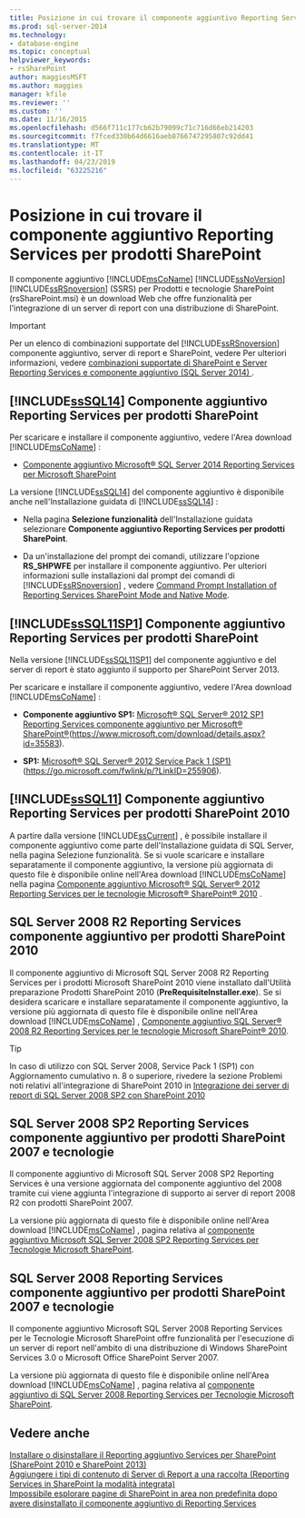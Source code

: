 ```yaml
---
title: Posizione in cui trovare il componente aggiuntivo Reporting Services per prodotti SharePoint | Microsoft Docs
ms.prod: sql-server-2014
ms.technology:
- database-engine
ms.topic: conceptual
helpviewer_keywords:
- rsSharePoint
author: maggiesMSFT
ms.author: maggies
manager: kfile
ms.reviewer: ''
ms.custom: ''
ms.date: 11/16/2015
ms.openlocfilehash: d566f711c177cb62b79099c71c716d66eb214203
ms.sourcegitcommit: f7fced330b64d6616aeb8766747295807c92dd41
ms.translationtype: MT
ms.contentlocale: it-IT
ms.lasthandoff: 04/23/2019
ms.locfileid: "63225216"
---
```

# <a name="where-to-find-the-reporting-services-add-in-for-sharepoint-products"></a>Posizione in cui trovare il componente aggiuntivo Reporting Services per prodotti SharePoint

Il componente aggiuntivo [!INCLUDE[msCoName](../../includes/msconame-md.md)] [!INCLUDE[ssNoVersion](../../includes/ssnoversion-md.md)] [!INCLUDE[ssRSnoversion](../../includes/ssrsnoversion-md.md)] (SSRS) per Prodotti e tecnologie SharePoint (rsSharePoint.msi) è un download Web che offre funzionalità per l'integrazione di un server di report con una distribuzione di SharePoint.  
  
> [!IMPORTANT]  
>  Per un elenco di combinazioni supportate del [!INCLUDE[ssRSnoversion](../../includes/ssrsnoversion-md.md)] componente aggiuntivo, server di report e SharePoint, vedere Per ulteriori informazioni, vedere [combinazioni supportate di SharePoint e Server Reporting Services e componente aggiuntivo &#40;SQL Server 2014&#41; ](supported-combinations-of-sharepoint-and-reporting-services-server.md).  
  
##  <a name="bkmk_sql14"></a> [!INCLUDE[ssSQL14](../../includes/sssql14-md.md)] Componente aggiuntivo Reporting Services per prodotti SharePoint  
 Per scaricare e installare il componente aggiuntivo, vedere l'Area download [!INCLUDE[msCoName](../../includes/msconame-md.md)] :  
  
-   [Componente aggiuntivo Microsoft® SQL Server 2014 Reporting Services per Microsoft SharePoint](https://go.microsoft.com/fwlink/?LinkID=324852)  
  
 La versione [!INCLUDE[ssSQL14](../../includes/sssql14-md.md)] del componente aggiuntivo è disponibile anche nell'Installazione guidata di [!INCLUDE[ssSQL14](../../includes/sssql14-md.md)] :  
  
-   Nella pagina **Selezione funzionalità** dell'Installazione guidata selezionare **Componente aggiuntivo Reporting Services per prodotti SharePoint**.  
  
-   Da un'installazione del prompt dei comandi, utilizzare l'opzione **RS_SHPWFE** per installare il componente aggiuntivo. Per ulteriori informazioni sulle installazioni dal prompt dei comandi di [!INCLUDE[ssRSnoversion](../../includes/ssrsnoversion-md.md)] , vedere [Command Prompt Installation of Reporting Services SharePoint Mode and Native Mode](install-reporting-services-at-the-command-prompt.md).  
  
##  <a name="bkmk_sql11sp1"></a> [!INCLUDE[ssSQL11SP1](../../includes/sssql11sp1-md.md)] Componente aggiuntivo Reporting Services per prodotti SharePoint  
 Nella versione [!INCLUDE[ssSQL11SP1](../../includes/sssql11sp1-md.md)] del componente aggiuntivo e del server di report è stato aggiunto il supporto per SharePoint Server 2013.  
  
 Per scaricare e installare il componente aggiuntivo, vedere l'Area download [!INCLUDE[msCoName](../../includes/msconame-md.md)] :  
  
-   **Componente aggiuntivo SP1:**  [Microsoft® SQL Server® 2012 SP1 Reporting Services componente aggiuntivo per Microsoft® SharePoint®](https://www.microsoft.com/download/details.aspx?id=35583)(https://www.microsoft.com/download/details.aspx?id=35583).  
  
-   **SP1:**  [Microsoft® SQL Server® 2012 Service Pack 1 (SP1)](https://go.microsoft.com/fwlink/p/?LinkID=255906) (https://go.microsoft.com/fwlink/p/?LinkID=255906).  
  
##  <a name="bkmk_sql11"></a> [!INCLUDE[ssSQL11](../../includes/sssql11-md.md)] Componente aggiuntivo Reporting Services per prodotti SharePoint 2010  
 A partire dalla versione [!INCLUDE[ssCurrent](../../includes/sscurrent-md.md)] , è possibile installare il componente aggiuntivo come parte dell'Installazione guidata di SQL Server, nella pagina Selezione funzionalità. Se si vuole scaricare e installare separatamente il componente aggiuntivo, la versione più aggiornata di questo file è disponibile online nell'Area download [!INCLUDE[msCoName](../../includes/msconame-md.md)] nella pagina [Componente aggiuntivo Microsoft® SQL Server® 2012 Reporting Services per le tecnologie Microsoft® SharePoint® 2010](https://go.microsoft.com/fwlink/?LinkID=207242) .  
  
##  <a name="bkmk_sql2008r2"></a> SQL Server 2008 R2 Reporting Services componente aggiuntivo per prodotti SharePoint 2010  
 Il componente aggiuntivo di Microsoft SQL Server 2008 R2 Reporting Services per i prodotti Microsoft SharePoint 2010 viene installato dall'Utilità preparazione Prodotti SharePoint 2010 (**PreRequisiteInstaller.exe**). Se si desidera scaricare e installare separatamente il componente aggiuntivo, la versione più aggiornata di questo file è disponibile online nell'Area download [!INCLUDE[msCoName](../../includes/msconame-md.md)] , [Componente aggiuntivo SQL Server® 2008 R2 Reporting Services per le tecnologie Microsoft SharePoint® 2010](https://go.microsoft.com/fwlink/?LinkID=164654).  
  
> [!TIP]  
>  In caso di utilizzo con SQL Server 2008, Service Pack 1 (SP1) con Aggiornamento cumulativo n. 8 o superiore, rivedere la sezione Problemi noti relativi all'integrazione di SharePoint 2010 in [Integrazione dei server di report di SQL Server 2008 SP2 con SharePoint 2010](https://technet.microsoft.com/library/ff946055%28SQL.100%29.aspx)  
  
##  <a name="bkmk_sql2008sp2"></a> SQL Server 2008 SP2 Reporting Services componente aggiuntivo per prodotti SharePoint 2007 e tecnologie  
 Il componente aggiuntivo di Microsoft SQL Server 2008 SP2 Reporting Services è una versione aggiornata del componente aggiuntivo del 2008 tramite cui viene aggiunta l'integrazione di supporto ai server di report 2008 R2 con prodotti SharePoint 2007.  
  
 La versione più aggiornata di questo file è disponibile online nell'Area download [!INCLUDE[msCoName](../../includes/msconame-md.md)] , pagina relativa al [componente aggiuntivo Microsoft SQL Server 2008 SP2 Reporting Services per Tecnologie Microsoft SharePoint](https://go.microsoft.com/fwlink/?LinkID=204594).  
  
##  <a name="bkmk_sql2008"></a> SQL Server 2008 Reporting Services componente aggiuntivo per prodotti SharePoint 2007 e tecnologie  
 Il componente aggiuntivo Microsoft SQL Server 2008 Reporting Services per le Tecnologie Microsoft SharePoint offre funzionalità per l'esecuzione di un server di report nell'ambito di una distribuzione di Windows SharePoint Services 3.0 o Microsoft Office SharePoint Server 2007.  
  
 La versione più aggiornata di questo file è disponibile online nell'Area download [!INCLUDE[msCoName](../../includes/msconame-md.md)] , pagina relativa al [componente aggiuntivo di SQL Server 2008 Reporting Services per Tecnologie Microsoft SharePoint](https://www.microsoft.com/download/details.aspx?id=622).  
  
## <a name="see-also"></a>Vedere anche  
 [Installare o disinstallare il Reporting aggiuntivo Services per SharePoint &#40;SharePoint 2010 e SharePoint 2013&#41;](install-or-uninstall-the-reporting-services-add-in-for-sharepoint.md)   
 [Aggiungere i tipi di contenuto di Server di Report a una raccolta &#40;Reporting Services in SharePoint la modalità integrata&#41;](../add-reporting-services-content-types-to-a-sharepoint-library.md)   
 [Impossibile esplorare pagine di SharePoint in area non predefinita dopo avere disinstallato il componente aggiuntivo di Reporting Services](https://support.microsoft.com/kb/2009212)  
  
  

